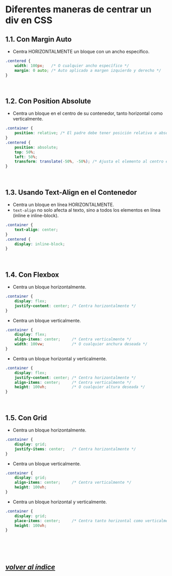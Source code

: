 # Diferentes maneras de centrar un div en CSS

## 1.1. Con Margin Auto
- Centra HORIZONTALMENTE un bloque con un ancho específico.
```css
.centered {
    width: 100px;   /* O cualquier ancho específico */
    margin: 0 auto; /* Auto aplicado a margen izquierdo y derecho */
}
```
<br>

## 1.2. Con Position Absolute
- Centra un bloque en el centro de su contenedor, tanto horizontal como verticalmente.
```css
.container {
    position: relative; /* El padre debe tener posición relativa o absoluta */
}
.centered {
    position: absolute;
    top: 50%;
    left: 50%;
    transform: translate(-50%, -50%); /* Ajusta el elemento al centro exacto */
}
```
<br>

## 1.3. Usando Text-Align en el Contenedor
- Centra un bloque en línea HORIZONTALMENTE.  
- `text-align` no solo afecta al texto, sino a todos los elementos en línea (inline e inline-block).
```css
.container {
    text-align: center;
}
.centered {
    display: inline-block;
}
```
<br>

## 1.4. Con Flexbox
- Centra un bloque horizontalmente.
```css
.container {
    display: flex;
    justify-content: center; /* Centra horizontalmente */
}
```
- Centra un bloque verticalmente.
```css
.container {
    display: flex;
    align-items: center;     /* Centra verticalmente */
    width: 100vw;            /* O cualquier anchura deseada */
}
```
- Centra un bloque horizontal y verticalmente.
```css
.container {
    display: flex;
    justify-content: center; /* Centra horizontalmente */
    align-items: center;     /* Centra verticalmente */
    height: 100vh;           /* O cualquier altura deseada */
}
```
<br>

## 1.5. Con Grid
- Centra un bloque horizontalmente.
```css
.container {
    display: grid;
    justify-items: center;   /* Centra horizontalmente */
}
```
- Centra un bloque verticalmente.
```css
.container {
    display: grid;
    align-items: center;     /* Centra verticalmente */
    height: 100vh;
}
```
- Centra un bloque horizontal y verticalmente.
```css
.container {
    display: grid;
    place-items: center;     /* Centra tanto horizontal como verticalmente */
    height: 100vh;
}
```
<br><br><br>

## *[volver al índice](../../../index.md)*